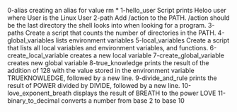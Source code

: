 0-alias 
	creating an alias for value rm *
1-hello_user
	Script prints Heloo user where User is the Linux User
2-path
	Add /action to the PATH. /action should be the last directory the shell looks into when looking for a program.
3-paths
	Create a script that counts the number of directories in the PATH.
4-global_variables
	lists environment variables
5-local_variables
	Create a script that lists all local variables and environment variables, and functions.
6-create_local_variable
	creates a new local variable
7-create_global_variable
	creates new global variable
 8-true_knowledge
	prints the result of the addition of 128 with the value stored in the environment variable TRUEKNOWLEDGE, followed by a new line.
9-divide_and_rule
	 prints the result of POWER divided by DIVIDE, followed by a new line.
10-love_exponent_breath
	displays the result of BREATH to the power LOVE
11-binary_to_decimal
	 converts a number from base 2 to base 10
